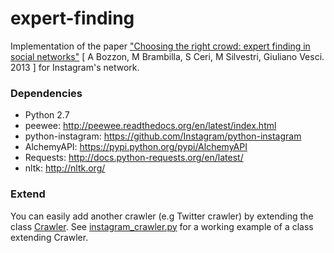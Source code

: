 expert-finding
==============

Implementation of the paper ["Choosing the right crowd: expert finding in social networks"](http://www.edbt.org/Proceedings/2013-Genova/papers/edbt/a57-bozzon.pdf)  [ A Bozzon, M Brambilla, S Ceri, M Silvestri, Giuliano Vesci. 2013 ] for Instagram's network.

### Dependencies

 - Python 2.7
 - peewee: http://peewee.readthedocs.org/en/latest/index.html
 - python-instagram: https://github.com/Instagram/python-instagram
 - AlchemyAPI: https://pypi.python.org/pypi/AlchemyAPI
 - Requests: http://docs.python-requests.org/en/latest/
 - nltk: http://nltk.org/

### Extend

You can easily add another crawler (e.g Twitter crawler) by extending the class [Crawler](https://github.com/srom/expert-finding/blob/master/crawler.py). See [instagram_crawler.py](https://github.com/srom/expert-finding/blob/master/instagram_crawler.py) for a working example of a class extending Crawler.
